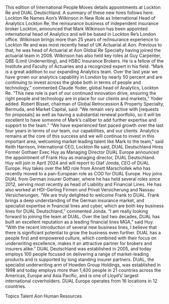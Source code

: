 This edition of International People Moves details appointments at Lockton Re and DUAL Deutschland.
A summary of these new hires follows here.
Lockton Re Names Aon’s Wilkinson in New Role as International Head of Analytics
Lockton Re, the reinsurance business of independent insurance broker Lockton, announced that Mark Wilkinson has been appointed international head of Analytics and will be based in Lockton Re’s London office.
Wilkinson brings more than 25 years of re/insurance experience to Lockton Re and was most recently head of UK Actuarial at Aon. Previous to that, he was head of Actuarial at Aon Global Re Specialty having joined the actuarial team in 2008. Wilkinson has also held key roles at Guy Carpenter, QBE (Limit Underwriting), and HSBC Insurance Brokers. He is a fellow of the Institute and Faculty of Actuaries and a recognized expert in his field.
“Mark is a great addition to our expanding Analytics team. Over the last year we have grown our analytics capability in London by nearly 50 percent and are continuing to invest across the globe both in terms of people and technology,” commented Claude Yoder, global head of Analytics, Lockton Re.
“This new role is part of our continued innovation drive, ensuring the right people and technology are in place for our clients and markets,” Yoder added.
Robert Bisset, chairman of Global Retrocession & Property Specialty, Bermuda, and Market Capital, said: “We remain very active with [requests for proposals] as well as having a substantial renewal portfolio, so it will be excellent to have someone of Mark’s caliber to add further expertise and support to the team.”
“We have experienced fast paced growth over the last four years in terms of our team, our capabilities, and our clients. Analytics remains at the core of this success and we will continue to invest in this important area, welcoming market leading talent like Mark to the team,” said Keith Harrison, International CEO, Lockton Re said,
DUAL Deutschland Hires Former Gothaer Exec Huy as Managing Director
DUAL Europe announced the appointment of Frank Huy as managing director, DUAL Deutschland. Huy will join in April 2024 and will report to Olaf Jonda, CEO of DUAL Europe. Huy takes over the MD role from Annett Marschollek who has recently moved to a pan-European role as COO for DUAL Europe.
Huy joins DUAL from German insurer Gothaer, where he has held several roles since 2012, serving most recently as head of Liability and Financial Lines. He has also worked at HDI-Gerling Firmen und Privat Versicherung and Nassau Versicherungen.
“We are truly delighted to welcome Frank to DUAL. Frank brings a deep understanding of the German insurance market, and specialist expertise in financial lines and cyber, which are both key business lines for DUAL Deutschland,” commented Jonda.
“I am really looking forward to joining the team at DUAL. Over the last two decades, DUAL has built an excellent reputation as a leading financial lines MGA,” said Huy.
“With the recent introduction of several new business lines, I believe that there is significant potential to grow the business even further. DUAL has a people first and empowered culture, which combined with their focus on underwriting excellence, makes it an attractive partner for brokers and insurers alike.”
DUAL Deutschland was established in 2005, and today employs 100 people focused on delivering a range of market-leading products and is supported by long standing insurer partners. DUAL, the specialist underwriting arm of Howden Group Holdings, was established in 1998 and today employs more than 1,400 people in 21 countries across the Americas, Europe and Asia Pacific, and is one of Lloyd’s’ largest international coverholders. DUAL Europe operates from 16 locations in 12 countries.

Topics
Talent
Aon
Human Resources
